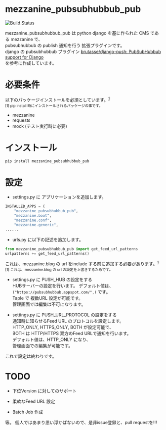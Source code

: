 mezzanine_pubsubhubbub_pub
==========================

[![Build Status](https://travis-ci.org/kemsakurai/mezzanine-pubsubhubbub-pub.svg?branch=master)](https://travis-ci.org/kemsakurai/mezzanine-pubsubhubbub-pub)

mezzanine_pubsubhubbub_pub は python django を基に作られた CMS である mezzanine で、  
pubsubhubbub の publish 通知を行う 拡張プラグインです。  
django の pubsubhubbub プラグイン [brutasse/django-push: PubSubHubbub support for Django](https://github.com/brutasse/django-push)  
を参考に作成しています。  

必要条件
======================

以下のパッケージインストールを必須としています。<sup>[1](#note1)</sup>  
<small id="note1">[1] pip install 時にインストールされるパッケージの事です。</small>  

* mezzanine 
* requests 
* mock (テスト実行時に必要)

インストール
======================
```console
pip install mezzanine_pubsubhubbub_pub
```

設定
======================
* settings.py に アプリケーションを追加します。  

```python
INSTALLED_APPS = (
    "mezzanine_pubsubhubbub_pub",
    "mezzanine.boot",
    "mezzanine.conf",
    "mezzanine.generic",
......

```

* urls.py に以下の記述を追加します。  
```python
from mezzanine_pubsubhubbub_pub import get_feed_url_patterns
urlpatterns += get_feed_url_patterns()
```
これは、mezzanine.blog の url をinclude する前に追加する必要があります。<sup>[1](#note2)</sup>  
<small id="note2">[1] これは、mezzanine.blog の url の設定を上書きするためです。 </small>  

* settings.py に PUSH_HUB の設定をする    
HUBサーバーの設定を行います。
デフォルト値は、```("https://pubsubhubbub.appspot.com/",)``` です。  
Taple で 複数URL 設定が可能です。  
管理画面では編集は不可になります。  

* settings.py に PUSH_URL_PROTOCOL の設定をする  
通知時に知らせるFeed URL のプロトコルを設定します。  
HTTP_ONLY, HTTPS_ONLY, BOTH が設定可能で、  
BOTH は HTTP/HTTPS 双方のFeed URLで通知を行います。  
デフォルト値は、HTTP_ONLY になり、  
管理画面での編集が可能です。  

これで設定は終わりです。  

TODO
====
* 下位Version に対してのサポート

* 柔軟なFeed URL 設定

* Batch Job 作成  

等。 個人ではあまり思い浮かばないので、是非issue登録と、pull requestを!!!

